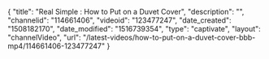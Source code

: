 {
    "title": "Real Simple : How to Put on a Duvet Cover",
    "description": "",
    "channelid": "114661406",
    "videoid": "123477247",
    "date_created": "1508182170",
    "date_modified": "1516739354",
    "type": "captivate",
    "layout": "channelVideo",
    "url": "\/latest-videos\/how-to-put-on-a-duvet-cover-bbb-mp4\/114661406-123477247"
}
